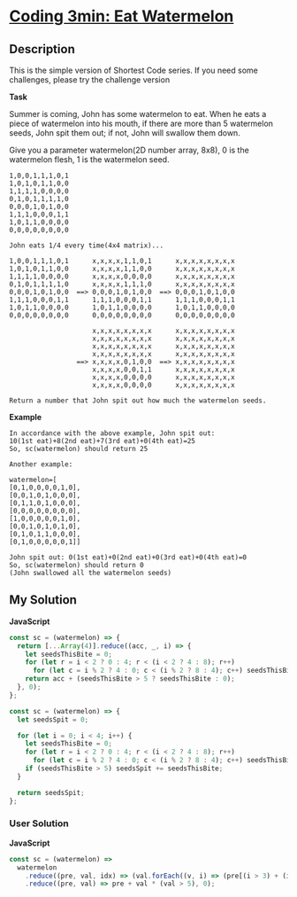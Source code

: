 # [Coding 3min: Eat Watermelon](https://www.codewars.com/kata/570df12ce6e9282a7d000947)

## Description

This is the simple version of Shortest Code series. If you need some challenges, please try the challenge version

**Task**

Summer is coming, John has some watermelon to eat. When he eats a piece of watermelon into his mouth, if there are more than 5 watermelon seeds, John spit them out; if not, John will swallow them down.

Give you a parameter watermelon(2D number array, 8x8), 0 is the watermelon flesh, 1 is the watermelon seed.

```
1,0,0,1,1,1,0,1
1,0,1,0,1,1,0,0
1,1,1,1,0,0,0,0
0,1,0,1,1,1,1,0
0,0,0,1,0,1,0,0
1,1,1,0,0,0,1,1
1,0,1,1,0,0,0,0
0,0,0,0,0,0,0,0

John eats 1/4 every time(4x4 matrix)...

1,0,0,1,1,1,0,1      x,x,x,x,1,1,0,1      x,x,x,x,x,x,x,x
1,0,1,0,1,1,0,0      x,x,x,x,1,1,0,0      x,x,x,x,x,x,x,x
1,1,1,1,0,0,0,0      x,x,x,x,0,0,0,0      x,x,x,x,x,x,x,x
0,1,0,1,1,1,1,0      x,x,x,x,1,1,1,0      x,x,x,x,x,x,x,x
0,0,0,1,0,1,0,0  ==> 0,0,0,1,0,1,0,0  ==> 0,0,0,1,0,1,0,0
1,1,1,0,0,0,1,1      1,1,1,0,0,0,1,1      1,1,1,0,0,0,1,1
1,0,1,1,0,0,0,0      1,0,1,1,0,0,0,0      1,0,1,1,0,0,0,0
0,0,0,0,0,0,0,0      0,0,0,0,0,0,0,0      0,0,0,0,0,0,0,0

                     x,x,x,x,x,x,x,x      x,x,x,x,x,x,x,x
                     x,x,x,x,x,x,x,x      x,x,x,x,x,x,x,x
                     x,x,x,x,x,x,x,x      x,x,x,x,x,x,x,x
                     x,x,x,x,x,x,x,x      x,x,x,x,x,x,x,x
                 ==> x,x,x,x,0,1,0,0  ==> x,x,x,x,x,x,x,x
                     x,x,x,x,0,0,1,1      x,x,x,x,x,x,x,x
                     x,x,x,x,0,0,0,0      x,x,x,x,x,x,x,x
                     x,x,x,x,0,0,0,0      x,x,x,x,x,x,x,x

Return a number that John spit out how much the watermelon seeds.
```

**Example**

```
In accordance with the above example, John spit out:
10(1st eat)+8(2nd eat)+7(3rd eat)+0(4th eat)=25
So, sc(watermelon) should return 25

Another example:

watermelon=[
[0,1,0,0,0,0,1,0],
[0,0,1,0,1,0,0,0],
[0,1,1,0,1,0,0,0],
[0,0,0,0,0,0,0,0],
[1,0,0,0,0,0,1,0],
[0,0,1,0,1,0,1,0],
[0,1,0,1,1,0,0,0],
[0,1,0,0,0,0,0,1]]

John spit out: 0(1st eat)+0(2nd eat)+0(3rd eat)+0(4th eat)=0
So, sc(watermelon) should return 0
(John swallowed all the watermelon seeds)
```

## My Solution

**JavaScript**

```js
const sc = (watermelon) => {
  return [...Array(4)].reduce((acc, _, i) => {
    let seedsThisBite = 0;
    for (let r = i < 2 ? 0 : 4; r < (i < 2 ? 4 : 8); r++)
      for (let c = i % 2 ? 4 : 0; c < (i % 2 ? 8 : 4); c++) seedsThisBite += watermelon[r][c];
    return acc + (seedsThisBite > 5 ? seedsThisBite : 0);
  }, 0);
};
```

```js
const sc = (watermelon) => {
  let seedsSpit = 0;

  for (let i = 0; i < 4; i++) {
    let seedsThisBite = 0;
    for (let r = i < 2 ? 0 : 4; r < (i < 2 ? 4 : 8); r++)
      for (let c = i % 2 ? 4 : 0; c < (i % 2 ? 8 : 4); c++) seedsThisBite += watermelon[r][c];
    if (seedsThisBite > 5) seedsSpit += seedsThisBite;
  }

  return seedsSpit;
};
```

### User Solution

**JavaScript**

```js
const sc = (watermelon) =>
  watermelon
    .reduce((pre, val, idx) => (val.forEach((v, i) => (pre[(i > 3) + (idx > 3) * 2] += v)), pre), [0, 0, 0, 0])
    .reduce((pre, val) => pre + val * (val > 5), 0);
```
